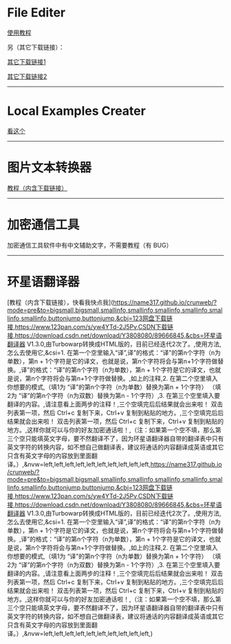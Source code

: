 # File Editer
[使用教程](https://blog.csdn.net/Y3808080/article/details/141998377)

另（其它下载链接）：

[其它下载链接1](https://download.csdn.net/download/Y3808080/89714739)

[其它下载链接2](https://www.123pan.com/s/yw4YTd-YJ5Pv)

---

# Local Examples Creater
[看这个](https://name317.github.io/crunweb/?mode=pre&to=bigsmall,bigsmall,bigsmall,smallinfo,smallinfo,smallinfo,smallinfo,buttonjump,buttonjump,buttonjump,&cbj=%E4%B8%8B%E8%BD%BD%E9%93%BE%E6%8E%A51,https://github.com/YXY317Coder/MyProjects/tree/main/Local%20Examples%20Creater,%E4%B8%8B%E8%BD%BD%E9%93%BE%E6%8E%A52,https://www.123pan.com/s/yw4YTd-gJ5Pv,%E4%B8%8B%E8%BD%BD%E9%93%BE%E6%8E%A53,https://download.csdn.net/download/Y3808080/89666888,&cbs=%E6%96%87%E4%BB%B6%E5%90%8D%EF%BC%9ALocal%20Examples%20Creater%20V1.1.4,%E6%9C%AC%E6%96%87%E4%BB%B6%E7%94%B1%20Turbowarp%20%E5%88%B6%E4%BD%9C%EF%BC%8C%E4%BD%BF%E7%94%A8%E8%BD%AC%E6%8D%A2%E5%99%A8%E8%BD%AC%E6%8D%A2%E6%88%90%20HTML%E3%80%82,%E5%A6%82%E4%BD%95%E4%BD%BF%E7%94%A8%EF%BC%9F,%E8%87%AA%E5%B7%B1%E5%88%B0%E6%96%87%E4%BB%B6%E9%87%8C%E7%9C%8B%EF%BC%8C%E6%9C%89%E6%96%87%E5%AD%97%EF%BC%8C%E7%9C%8B%E4%B8%8D%E6%87%82%E7%A7%81%E4%BF%A1%E4%BD%9C%E8%80%85%E3%80%82,%E8%83%BD%E5%B9%B2%E4%BB%80%E4%B9%88%EF%BC%9F,%E6%9C%AC%E6%96%87%E4%BB%B6%E6%98%AF%E6%83%B3%E8%AE%A9%E5%9C%A8%E6%B4%9B%E8%B0%B7%E5%8F%8A%E5%85%B6%E5%AE%83%E7%BD%91%E7%AB%99%E9%80%A0%E9%A2%98%E7%9A%84%E4%BA%BA%E9%80%A0%E6%95%B0%E6%8D%AE%EF%BC%88%E9%80%A0%E9%A2%98%E7%9B%AE%EF%BC%89%E5%BF%AB%E4%B8%80%E4%BA%9B%EF%BC%8C%E8%99%BD%E7%84%B6%E6%B2%A1%E6%9C%89%E6%8F%90%E4%BE%9B%E4%B8%80%E9%94%AE%E9%80%A0%E6%95%B0%E6%8D%AE%E7%9A%84%E5%8A%9F%E8%83%BD%EF%BC%8C%E4%BD%86%E4%B9%9F%E6%9C%89%E5%9B%9B%E4%B8%AA%E5%8A%9F%E8%83%BD%E5%8F%AF%E4%BB%A5%E6%BB%A1%E8%B6%B3%E5%A4%A7%E5%AE%B6%E7%9A%84%E5%A4%A7%E9%83%A8%E5%88%86%E9%9C%80%E6%B1%82%EF%BC%9A,&csi=%E2%80%9C%E6%89%8B%E5%8A%A8%E9%80%A0%E6%95%B0%E6%8D%AE%E2%80%9D,%E6%89%8B%E5%8A%A8%E9%80%A0%E6%95%B0%E6%8D%AE,%E2%80%9C%E7%B2%98%E8%B4%B4%E9%80%A0%E6%95%B0%E6%8D%AE%E2%80%9D,%EF%BC%88%E7%B2%98%E8%B4%B4%E6%95%B0%E6%8D%AE%EF%BC%89,%E2%80%9C%E9%9A%8F%E6%9C%BA%E5%AD%97%E7%AC%A6%E4%B8%B2%E2%80%9D,%E9%9A%8F%E6%9C%BA%E5%AD%97%E7%AC%A6%E4%B8%B2,%E2%80%9C%E5%A4%84%E7%90%86%E5%AD%97%E7%AC%A6%E4%B8%B2%E2%80%9D,%E5%A4%84%E7%90%86%E5%AD%97%E7%AC%A6%E4%B8%B2,&nvw=mid,mid,mid,mid,mid,mid,mid,mid,mid,mid,)

---

# 图片文本转换器
[教程（内含下载链接）](https://blog.csdn.net/Y3808080/article/details/141498363)

---

# 加密通信工具
加密通信工具软件中有中文辅助文字，不需要教程（有 BUG）

---

# 环星语翻译器
[教程（内含下载链接），快看我快点我](https://name317.github.io/crunweb/?mode=pre&to=bigsmall,bigsmall,smallinfo,smallinfo,smallinfo,smallinfo,smallinfo,smallinfo,buttonjump,buttonjump,&cbj=123网盘下载链接,https://www.123pan.com/s/yw4YTd-2J5Pv,CSDN下载链接,https://download.csdn.net/download/Y3808080/89666845,&cbs=环星语翻译器 V1.3.0,由Turbowarp转换成HTML版的，目前已经迭代2次了。,使用方法,怎么去使用它,&csi=1. 在第一个空里输入“译”,译”的格式：“译”的第n个字符（n为单数），第n + 1个字符是它的译文，也就是说，第n个字符将会与第n+1个字符做替换。,译”的格式：“译”的第n个字符（n为单数），第n + 1个字符是它的译文，也就是说，第n个字符将会与第n+1个字符做替换。,如上的注释,2. 在第二个空里填入你想要的模式,（填1为 “译”的第n个字符（n为单数）替换为第n + 1个字符） （填2为 “译”的第n个字符（n为双数）替换为第n - 1个字符）,3. 在第三个空里填入要翻译的内容。,请注意看上面两步的注释！,三个空填完后后结果就会出来啦！ 双击列表第一项，然后 Ctrl+c 复制下来，Ctrl+v 复制到粘贴的地方。,三个空填完后后结果就会出来啦！ 双击列表第一项，然后 Ctrl+c 复制下来，Ctrl+v 复制到粘贴的地方。,这样你就可以与你的好友加密通话啦！,（注：如果第一个空不填，那么第三个空只能填英文字母，要不然翻译不了，因为环星语翻译器自带的翻译表中只有英文字符的转换内容，如不想自己做翻译表，建议将通话的内容翻译成英语或其它只含有英文字母的内容放到里面翻译。）,&nvw=left,left,left,left,left,left,left,left,left,left,https://name317.github.io/crunweb/?mode=pre&to=bigsmall,bigsmall,smallinfo,smallinfo,smallinfo,smallinfo,smallinfo,smallinfo,buttonjump,buttonjump,&cbj=123网盘下载链接,https://www.123pan.com/s/yw4YTd-2J5Pv,CSDN下载链接,https://download.csdn.net/download/Y3808080/89666845,&cbs=环星语翻译器 V1.3.0,由Turbowarp转换成HTML版的，目前已经迭代2次了。,使用方法,怎么去使用它,&csi=1. 在第一个空里输入“译”,译”的格式：“译”的第n个字符（n为单数），第n + 1个字符是它的译文，也就是说，第n个字符将会与第n+1个字符做替换。,译”的格式：“译”的第n个字符（n为单数），第n + 1个字符是它的译文，也就是说，第n个字符将会与第n+1个字符做替换。,如上的注释,2. 在第二个空里填入你想要的模式,（填1为 “译”的第n个字符（n为单数）替换为第n + 1个字符） （填2为 “译”的第n个字符（n为双数）替换为第n - 1个字符）,3. 在第三个空里填入要翻译的内容。,请注意看上面两步的注释！,三个空填完后后结果就会出来啦！ 双击列表第一项，然后 Ctrl+c 复制下来，Ctrl+v 复制到粘贴的地方。,三个空填完后后结果就会出来啦！ 双击列表第一项，然后 Ctrl+c 复制下来，Ctrl+v 复制到粘贴的地方。,这样你就可以与你的好友加密通话啦！,（注：如果第一个空不填，那么第三个空只能填英文字母，要不然翻译不了，因为环星语翻译器自带的翻译表中只有英文字符的转换内容，如不想自己做翻译表，建议将通话的内容翻译成英语或其它只含有英文字母的内容放到里面翻译。）,&nvw=left,left,left,left,left,left,left,left,left,left,)
